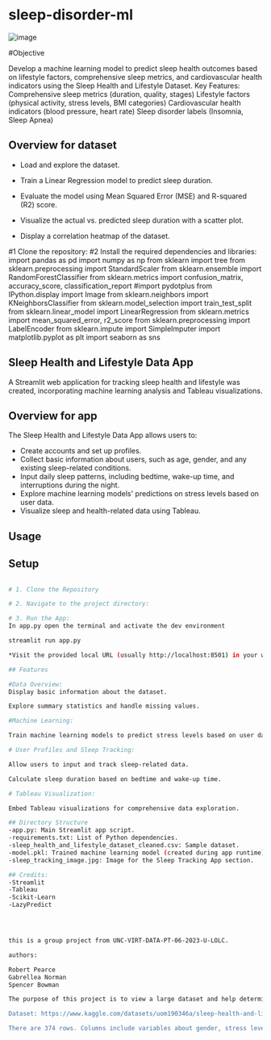 # sleep-disorder-ml

![image](https://github.com/rpearce1/sleep-disorder-ml/assets/130908954/7c07e310-b296-416c-b503-b97d509ea2c7)

#Objective

Develop a machine learning model to predict sleep health outcomes based on lifestyle factors, comprehensive sleep metrics, and cardiovascular health indicators using the Sleep Health and Lifestyle Dataset.
Key Features:
Comprehensive sleep metrics (duration, quality, stages)
Lifestyle factors (physical activity, stress levels, BMI categories)
Cardiovascular health indicators (blood pressure, heart rate)
Sleep disorder labels (Insomnia, Sleep Apnea)

## Overview for dataset

- Load and explore the dataset.
  
- Train a Linear Regression model to predict sleep duration.
  
- Evaluate the model using Mean Squared Error (MSE) and R-squared (R2) score.
  
- Visualize the actual vs. predicted sleep duration with a scatter plot.
  
- Display a correlation heatmap of the dataset.

#1 Clone the repository: 
#2 Install the required dependencies and libraries:
import pandas as pd
import numpy as np
from sklearn import tree
from sklearn.preprocessing import StandardScaler
from sklearn.ensemble import RandomForestClassifier
from sklearn.metrics import confusion_matrix, accuracy_score, classification_report
#import pydotplus
from IPython.display import Image
from sklearn.neighbors import KNeighborsClassifier
from sklearn.model_selection import train_test_split
from sklearn.linear_model import LinearRegression
from sklearn.metrics import mean_squared_error, r2_score
from sklearn.preprocessing import LabelEncoder
from sklearn.impute import SimpleImputer
import matplotlib.pyplot as plt
import seaborn as sns

## Sleep Health and Lifestyle Data App

A Streamlit web application for tracking sleep health and lifestyle was created, incorporating machine learning analysis and Tableau visualizations.

## Overview for app

The Sleep Health and Lifestyle Data App allows users to:

- Create accounts and set up profiles.
- Collect basic information about users, such as age, gender, and any existing sleep-related conditions.
- Input daily sleep patterns, including bedtime, wake-up time, and interruptions during the night.
- Explore machine learning models' predictions on stress levels based on user data.
- Visualize sleep and health-related data using Tableau.

## Usage

## Setup

 ```bash

# 1. Clone the Repository

# 2. Navigate to the project directory:

# 3. Run the App:
In app.py open the terminal and activate the dev environment

streamlit run app.py

 *Visit the provided local URL (usually http://localhost:8501) in your web browser to access the app.

## Features

#Data Overview:
Display basic information about the dataset.

Explore summary statistics and handle missing values.

#Machine Learning:

Train machine learning models to predict stress levels based on user data.

# User Profiles and Sleep Tracking:

Allow users to input and track sleep-related data.

Calculate sleep duration based on bedtime and wake-up time.

# Tableau Visualization:

Embed Tableau visualizations for comprehensive data exploration.

## Directory Structure
-app.py: Main Streamlit app script.
-requirements.txt: List of Python dependencies.
-sleep_health_and_lifestyle_dataset_cleaned.csv: Sample dataset.
-model.pkl: Trained machine learning model (created during app runtime).
-sleep_tracking_image.jpg: Image for the Sleep Tracking App section.

## Credits:
-Streamlit
-Tableau
-Scikit-Learn
-LazyPredict




this is a group project from UNC-VIRT-DATA-PT-06-2023-U-LOLC. 

authors: 

Robert Pearce
Gabrellea Norman
Spencer Bowman

The purpose of this project is to view a large dataset and help determine what factors of one's life can lead to potential sleep disorders, such as Sleep Apnea or Insomnia. (synthetic data for educational and application purposes)

Dataset: https://www.kaggle.com/datasets/uom190346a/sleep-health-and-lifestyle-dataset

There are 374 rows. Columns include variables about gender, stress level, occupation, blood pressure (systolic and diastolic), physical activity, age, and BMI. Also tracked are sleep duration and sleep quality. 

